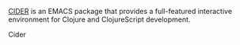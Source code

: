 [CIDER](https://github.com/clojure-emacs/cider) is an EMACS package that provides a full-featured interactive environment for Clojure and ClojureScript development.

Cider




